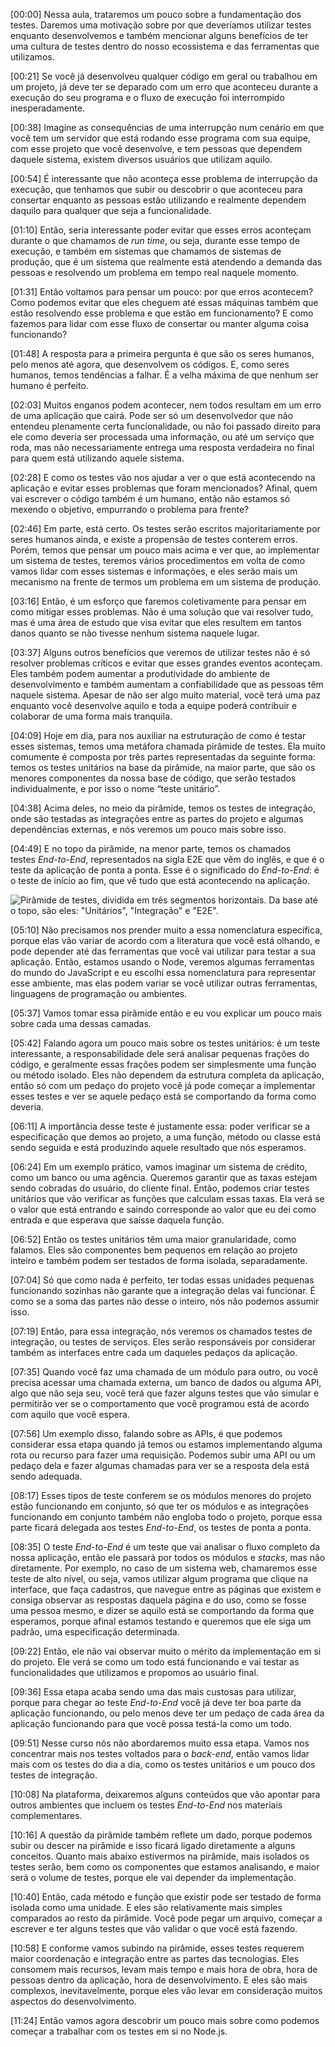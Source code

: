 [00:00] Nessa aula, trataremos um pouco sobre a fundamentação dos testes. Daremos uma motivação sobre por que deveríamos utilizar testes enquanto desenvolvemos e também mencionar alguns benefícios de ter uma cultura de testes dentro do nosso ecossistema e das ferramentas que utilizamos.

[00:21] Se você já desenvolveu qualquer código em geral ou trabalhou em um projeto, já deve ter se deparado com um erro que aconteceu durante a execução do seu programa e o fluxo de execução foi interrompido inesperadamente.

[00:38] Imagine as consequências de uma interrupção num cenário em que você tem um servidor que está rodando esse programa com sua equipe, com esse projeto que você desenvolve, e tem pessoas que dependem daquele sistema, existem diversos usuários que utilizam aquilo.

[00:54] É interessante que não aconteça esse problema de interrupção da execução, que tenhamos que subir ou descobrir o que aconteceu para consertar enquanto as pessoas estão utilizando e realmente dependem daquilo para qualquer que seja a funcionalidade.

[01:10] Então, seria interessante poder evitar que esses erros aconteçam durante o que chamamos de _run time_, ou seja, durante esse tempo de execução, e também em sistemas que chamamos de sistemas de produção, que é um sistema que realmente está atendendo a demanda das pessoas e resolvendo um problema em tempo real naquele momento.

[01:31] Então voltamos para pensar um pouco: por que erros acontecem? Como podemos evitar que eles cheguem até essas máquinas também que estão resolvendo esse problema e que estão em funcionamento? E como fazemos para lidar com esse fluxo de consertar ou manter alguma coisa funcionando?

[01:48] A resposta para a primeira pergunta é que são os seres humanos, pelo menos até agora, que desenvolvem os códigos. E, como seres humanos, temos tendências a falhar. É a velha máxima de que nenhum ser humano é perfeito.

[02:03] Muitos enganos podem acontecer, nem todos resultam em um erro de uma aplicação que cairá. Pode ser só um desenvolvedor que não entendeu plenamente certa funcionalidade, ou não foi passado direito para ele como deveria ser processada uma informação, ou até um serviço que roda, mas não necessariamente entrega uma resposta verdadeira no final para quem está utilizando aquele sistema.

[02:28] E como os testes vão nos ajudar a ver o que está acontecendo na aplicação e evitar esses problemas que foram mencionados? Afinal, quem vai escrever o código também é um humano, então não estamos só mexendo o objetivo, empurrando o problema para frente?

[02:46] Em parte, está certo. Os testes serão escritos majoritariamente por seres humanos ainda, e existe a propensão de testes conterem erros. Porém, temos que pensar um pouco mais acima e ver que, ao implementar um sistema de testes, teremos vários procedimentos em volta de como vamos lidar com esses sistemas e informações, e eles serão mais um mecanismo na frente de termos um problema em um sistema de produção.

[03:16] Então, é um esforço que faremos coletivamente para pensar em como mitigar esses problemas. Não é uma solução que vai resolver tudo, mas é uma área de estudo que visa evitar que eles resultem em tantos danos quanto se não tivesse nenhum sistema naquele lugar.

[03:37] Alguns outros benefícios que veremos de utilizar testes não é só resolver problemas críticos e evitar que esses grandes eventos aconteçam. Eles também podem aumentar a produtividade do ambiente de desenvolvimento e também aumentam a confiabilidade que as pessoas têm naquele sistema. Apesar de não ser algo muito material, você terá uma paz enquanto você desenvolve aquilo e toda a equipe poderá contribuir e colaborar de uma forma mais tranquila.

[04:09] Hoje em dia, para nos auxiliar na estruturação de como é testar esses sistemas, temos uma metáfora chamada pirâmide de testes. Ela muito comumente é composta por três partes representadas da seguinte forma: temos os testes unitários na base da pirâmide, na maior parte, que são os menores componentes da nossa base de código, que serão testados individualmente, e por isso o nome “teste unitário”.

[04:38] Acima deles, no meio da pirâmide, temos os testes de integração, onde são testadas as integrações entre as partes do projeto e algumas dependências externas, e nós veremos um pouco mais sobre isso.

[04:49] E no topo da pirâmide, na menor parte, temos os chamados testes _End-to-End_, representados na sigla E2E que vêm do inglês, e que é o teste da aplicação de ponta a ponta. Esse é o significado do _End-to-End_: é o teste de início ao fim, que vê tudo que está acontecendo na aplicação.

![Pirâmide de testes, dividida em três segmentos horizontais. Da base até o topo, são eles: "Unitários", "Integração" e "E2E".](https://cdn1.gnarususercontent.com.br/1/1159682/17c52031-38e7-4cfa-b20f-bda4c1cb4a03.png)

[05:10] Não precisamos nos prender muito a essa nomenclatura específica, porque elas vão variar de acordo com a literatura que você está olhando, e pode depender até das ferramentas que você vai utilizar para testar a sua aplicação. Então, estamos usando o Node, veremos algumas ferramentas do mundo do JavaScript e eu escolhi essa nomenclatura para representar esse ambiente, mas elas podem variar se você utilizar outras ferramentas, linguagens de programação ou ambientes.

[05:37] Vamos tomar essa pirâmide então e eu vou explicar um pouco mais sobre cada uma dessas camadas.

[05:42] Falando agora um pouco mais sobre os testes unitários: é um teste interessante, a responsabilidade dele será analisar pequenas frações do código, e geralmente essas frações podem ser simplesmente uma função ou método isolado. Eles não dependem da estrutura completa da aplicação, então só com um pedaço do projeto você já pode começar a implementar esses testes e ver se aquele pedaço está se comportando da forma como deveria.

[06:11] A importância desse teste é justamente essa: poder verificar se a especificação que demos ao projeto, a uma função, método ou classe está sendo seguida e está produzindo aquele resultado que nós esperamos.

[06:24] Em um exemplo prático, vamos imaginar um sistema de crédito, como um banco ou uma agência. Queremos garantir que as taxas estejam sendo cobradas do usuário, do cliente final. Então, podemos criar testes unitários que vão verificar as funções que calculam essas taxas. Ela verá se o valor que está entrando e saindo corresponde ao valor que eu dei como entrada e que esperava que saísse daquela função.

[06:52] Então os testes unitários têm uma maior granularidade, como falamos. Eles são componentes bem pequenos em relação ao projeto inteiro e também podem ser testados de forma isolada, separadamente.

[07:04] Só que como nada é perfeito, ter todas essas unidades pequenas funcionando sozinhas não garante que a integração delas vai funcionar. É como se a soma das partes não desse o inteiro, nós não podemos assumir isso.

[07:19] Então, para essa integração, nós veremos os chamados testes de integração, ou testes de serviços. Eles serão responsáveis por considerar também as interfaces entre cada um daqueles pedaços da aplicação.

[07:35] Quando você faz uma chamada de um módulo para outro, ou você precisa acessar uma chamada externa, um banco de dados ou alguma API, algo que não seja seu, você terá que fazer alguns testes que vão simular e permitirão ver se o comportamento que você programou está de acordo com aquilo que você espera.

[07:56] Um exemplo disso, falando sobre as APIs, é que podemos considerar essa etapa quando já temos ou estamos implementando alguma rota ou recurso para fazer uma requisição. Podemos subir uma API ou um pedaço dela e fazer algumas chamadas para ver se a resposta dela está sendo adequada.

[08:17] Esses tipos de teste conferem se os módulos menores do projeto estão funcionando em conjunto, só que ter os módulos e as integrações funcionando em conjunto também não engloba todo o projeto, porque essa parte ficará delegada aos testes _End-to-End_, os testes de ponta a ponta.

[08:35] O teste _End-to-End_ é um teste que vai analisar o fluxo completo da nossa aplicação, então ele passará por todos os módulos e _stacks_, mas não diretamente. Por exemplo, no caso de um sistema web, chamaremos esse teste de alto nível, ou seja, vamos utilizar algum programa que clique na interface, que faça cadastros, que navegue entre as páginas que existem e consiga observar as respostas daquela página e do uso, como se fosse uma pessoa mesmo, e dizer se aquilo está se comportando da forma que esperamos, porque afinal estamos testando e queremos que ele siga um padrão, uma especificação determinada.

[09:22] Então, ele não vai observar muito o mérito da implementação em si do projeto. Ele verá se como um todo está funcionando e vai testar as funcionalidades que utilizamos e propomos ao usuário final.

[09:36] Essa etapa acaba sendo uma das mais custosas para utilizar, porque para chegar ao teste _End-to-End_ você já deve ter boa parte da aplicação funcionando, ou pelo menos deve ter um pedaço de cada área da aplicação funcionando para que você possa testá-la como um todo.

[09:51] Nesse curso nós não abordaremos muito essa etapa. Vamos nos concentrar mais nos testes voltados para o _back-end_, então vamos lidar mais com os testes do dia a dia, como os testes unitários e um pouco dos testes de integração.

[10:08] Na plataforma, deixaremos alguns conteúdos que vão apontar para outros ambientes que incluem os testes _End-to-End_ nos materiais complementares.

[10:16] A questão da pirâmide também reflete um dado, porque podemos subir ou descer na pirâmide e isso ficará ligado diretamente a alguns conceitos. Quanto mais abaixo estivermos na pirâmide, mais isolados os testes serão, bem como os componentes que estamos analisando, e maior será o volume de testes, porque ele vai depender da implementação.

[10:40] Então, cada método e função que existir pode ser testado de forma isolada como uma unidade. E eles são relativamente mais simples comparados ao resto da pirâmide. Você pode pegar um arquivo, começar a escrever e ter alguns testes que vão validar o que você está fazendo.

[10:58] E conforme vamos subindo na pirâmide, esses testes requerem maior coordenação e integração entre as partes das tecnologias. Eles consomem mais recursos, levam mais tempo e mais hora de obra, hora de pessoas dentro da aplicação, hora de desenvolvimento. E eles são mais complexos, inevitavelmente, porque eles vão levar em consideração muitos aspectos do desenvolvimento.

[11:24] Então vamos agora descobrir um pouco mais sobre como podemos começar a trabalhar com os testes em si no Node.js.